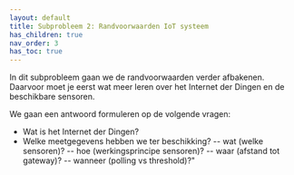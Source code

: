 ```yaml
---
layout: default
title: Subprobleem 2: Randvoorwaarden IoT systeem
has_children: true
nav_order: 3
has_toc: true
---
```


In dit subprobleem gaan we de randvoorwaarden verder afbakenen. 
Daarvoor moet je eerst wat meer leren over het Internet der Dingen en de beschikbare sensoren.

We gaan een antwoord formuleren op de volgende vragen:
- Wat is het Internet der Dingen? 
- Welke meetgegevens hebben we ter beschikking?
-- wat (welke sensoren)? 
-- hoe (werkingsprincipe sensoren)?
-- waar (afstand tot gateway)? 
-- wanneer (polling vs threshold)?"
